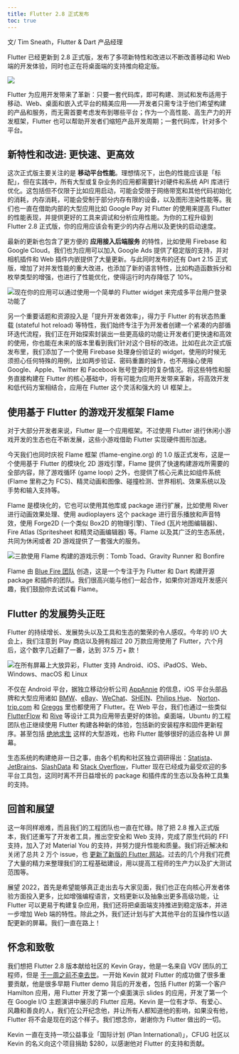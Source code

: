 ```yaml
---
title: Flutter 2.8 正式发布
toc: true
---
```


文/ Tim Sneath，Flutter & Dart 产品经理

Flutter 已经更新到 2.8 正式版，发布了多项新特性和改进以不断改善移动和 Web 端的开发体验，同时也正在将桌面端的支持推向稳定版。

![]({{site.flutter-files-cn}}/posts/flutter-cn/2021/announcing-flutter-2-8/flutter-2-8-hero.png)

Flutter 为应用开发带来了革新：只要一套代码库，即可构建、测试和发布适用于移动、Web、桌面和嵌入式平台的精美应用——开发者只需专注于他们希望构建的产品和服务，而无需首要考虑发布到哪些平台；作为一个高性能、高生产力的开发框架，Flutter 也可以帮助开发者们缩短产品开发周期；一套代码库，针对多个平台。

## 新特性和改进: 更快速、更高效

这次正式版主要关注的是 **移动平台性能**。理想情况下，出色的性能应该是「标配」，但在实践中，所有大型或复杂业务的应用都需要针对硬件和系统 API 库进行优化。这包括但不仅限于比如应用启动，可能会受限于网络带宽和其他代码初始化的消耗，内存消耗，可能会受制于部分内存有限的设备，以及图形渲染性能等。我们也一直在借助内部的大型应用比如 Google Pay 对 Flutter 的使用来提高 Flutter 的性能表现，并提供更好的工具来调试和分析应用性能。为你的工程升级到 Flutter 2.8 正式版，你的应用应该会有更少的内存占用以及更快的启动速度。

最新的更新也包含了更方便的 **应用接入后端服务** 的特性，比如使用 Firebase 和 Google Cloud。我们也为应用可以加入 Google Ads 提供了稳定版的支持，并对相机插件和 Web 插件内嵌提供了大量更新。与此同时发布的还有 Dart 2.15 正式版，增加了对并发性能的重大改进，也添加了新的语言特性，比如构造函数拆分和枚举类型的增强，也进行了性能优化，使得运行时内存降低了 10%。

![现在你的应用可以通过使用一个简单的 Flutter widget 来完成多平台用户登录功能了]({{site.flutter-files-cn}}/posts/flutter-cn/2021/announcing-flutter-2-8/sign-in-widget.png)

另一个重要话题和资源投入是「提升开发者效率」，得力于 Flutter 的有状态热重载 (stateful hot reload) 等特性，我们始终专注于为开发者创建一个紧凑的内部循环迭代流程，我们正在开始探索封装出一些更高级的功能让开发者们更快速和高效的使用，你也能在未来的版本里看到我们针对这个目标的改进。比如在此次正式版发布里，我们添加了一个使用 Firebase 处理身份验证的 widget，使用的时候无须担心任何特殊的用例，比如两步验证、密码重置的操作，也不用操心使用 Google、Apple、Twitter 和 Facebook 账号登录时的复杂情况。将这些特性和服务直接构建在 Flutter 的核心基础中，将有可能为应用开发带来革新，将高效开发和低代码方案相结合，应用在 Flutter 这个灵活和强大的 UI 框架上。

## 使用基于 Flutter 的游戏开发框架 Flame

对于大部分开发者来说，Flutter 是一个应用框架。不过使用 Flutter 进行休闲小游戏开发的生态也在不断发展，这些小游戏借助 Flutter 实现硬件图形加速。

今天我们也同时庆祝 Flame 框架 (flame-engine.org) 的 1.0 版正式发布，这是一个使用基于 Flutter 的模块化 2D 游戏引擎，Flame 提供了快速构建游戏所需要的全部内容，除了游戏循环 (game loop) 之外，也提供了核心元素比如组件系统 (Flame 里称之为 FCS)、精灵动画和图像、碰撞检测、世界相机、效果系统以及手势和输入支持等。

Flame 是模块化的，它也可以使用其他库或 package 进行扩展，比如使用 River 进行动画效果处理、使用 audioplayers 这个 package 进行音乐播放和声音特效，使用 Forge2D (一个类似 Box2D 的物理引擎)、Tiled (瓦片地图编辑器)、Fire Atlas (Spritesheet 和精灵动画编辑器) 等。Flame 以及其广泛的生态系统，共同为休闲或者 2D 游戏提供了一套强大的服务。


![三款使用 Flame 构建的游戏示例：Tomb Toad、Gravity Runner 和 Bonfire]({{site.flutter-files-cn}}/posts/flutter-cn/2021/announcing-flutter-2-8/flame-game-demo.png)

Flame 由 [Blue Fire 团队](https://dev.to/blue-fire/fireslime-is-now-blue-fire-405g "Blue Fire 团队") 创造，这是一个专注于为 Flutter 和 Dart 构建开源 package 和插件的团队。我们很高兴能与他们一起合作，如果你对游戏开发感兴趣，我们鼓励你去试试看 Flame。

## Flutter 的发展势头正旺

Flutter 的持续增长、发展势头以及工具和生态的繁荣的令人感叹。今年的 I/O 大会上，我们注意到 Play 商店以及拥有超过 20 万款应用使用了 Flutter，六个月后，这个数字几近翻了一番，达到 37.5 万+ 款！

![在所有屏幕上大放异彩，Flutter 支持 Android、iOS、iPadOS、Web、Windows、macOS 和 Linux]({{site.flutter-files-cn}}/posts/flutter-cn/2021/announcing-flutter-2-8/flutter-platform.png)


不仅在 Android 平台，据独立移动分析公司 [AppAnnie](https://www.appannie.com/cn/ "AppAnnie") 的信息，iOS 平台头部品牌和大型应用诸如 [BMW](https://itunes.apple.com/app/id1519457734 "BMW")、[eBay](https://itunes.apple.com/app/id1456156090 "eBay")、[WeChat](https://apps.apple.com/us/app/wechat/id414478124 "WeChat")、[SHEIN](https://apps.apple.com/us/app/shein-online-fashion/id878577184 "SHEIN")、[Philips Hue](https://apps.apple.com/app/id1055281310 "Philips Hue")、 [Norton](https://apps.apple.com/app/id1278474169 "Norton")、[trip.com](https://apps.apple.com/app/id681752345 "trip.com") 和 [Greggs](https://apps.apple.com/gb/app/greggs/id1098233626 "Greggs") 里也都使用了 Flutter。在 Web 平台，我们也通过一些类似 [FlutterFlow](https://flutterflow.io/ "FlutterFlow") 和 [Rive](https://rive.app/ "Rive") 等设计工具为应用带去更好的体验。桌面端，Ubuntu 的工程团队也正继续使用 Flutter 构建各种新的体验，包括新的安装程序和固件更新程序。甚至包括 [绝地求生](https://apps.apple.com/us/app/pubg-mobile-arcane/id1330123889 "绝地求生") 这样的大型游戏，也称 Flutter 能够很好的适应各种 UI 屏幕。

生态系统的构建绝非一日之事，由各个机构和社区独立调研得出：[Statista](https://www.statista.com/statistics/869224/worldwide-software-developer-working-hours/ "Statista")、[JetBrains](https://www.jetbrains.com/lp/devecosystem-2021/miscellaneous/#Technology_which-cross-platform-mobile-frameworks-do-you-use-two-years "JetBrains")、[SlashData](https://www.slashdata.co/reports/?category=mobile-desktop "SlashData") 和 [Stack Overflow](https://insights.stackoverflow.com/trends?tags=flutter%2Creact-native%2Ccordova%2Cxamarin "Stack Overflow")，Flutter 现在已经成为最受欢迎的多平台工具包，这同时离不开日益增长的 package 和插件库的生态以及各种工具集的支持。

## 回首和展望

这一年同样艰难，而且我们的工程团队也一直在忙碌。除了把 2.8 推入正式版本，我们还重写了开发者工具，推出空安全和 Web 支持，完成了原生代码的 FFI 支持，加入了对 Material You 的支持，并努力提升性能和质量。我们将近解决和关闭了总共 2 万个 issue，也 [更新了新版的 Flutter 网站](https://mp.weixin.qq.com/s/JOm2-TBh4m3nJZKWbfjoug)。过去的几个月我们花费了大量的精力来整理我们的工程基础建设，用以提高工程师的生产力以及扩大测试范围等。

展望 2022，首先是希望能够真正走出去与大家见面，我们也正在向核心开发者体验方面投入更多，比如增强编程语言，文档更新以及抽象出更多高级功能，让 Flutter 可以更易于构建复杂应用，我们还将把桌面端支持推进到稳定版本，并进一步增加 Web 端的特性。除此之外，我们还计划与扩大其他平台的互操作性以适配更新的屏幕。我们一直在路上！

## 怀念和致敬

我们想把 Flutter 2.8 版本献给社区的 Kevin Gray，他是一名来自 VGV 团队的工程师，但是 [于一周之前不幸去世](https://verygood.ventures/blog/remembering-our-friend-and-teammate-kevin-gray "于一周之前不幸去世")。一开始 Kevin 就对 Flutter 的成功做了很多重要贡献，他是很多早期 Flutter demo 背后的开发者，包括 Flutter 的第一个客户 Hamilton 应用，用 Flutter 开发了第一个桌面演示 slides 的应用，开发了第一个在 Google I/O 主题演讲中展示的 Flutter 应用。Kevin 是一位有才华、有爱心、风趣和善良的人，我们在公开纪念他，并让所有人都知道他的影响，如果没有他，Flutter 将不会是现在的这个样子。我们想念你，谢谢你为 Flutter 做出的一切。

Kevin 一直在支持一项公益事业「国际计划 (Plan International)」，CFUG 社区以 Kevin 的名义向这个项目捐助 $280，以感谢他对 Flutter 的支持和贡献。





























